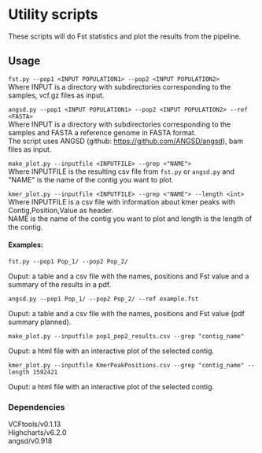 # Utility scripts  
These scripts will do Fst statistics and plot the results from the pipeline.  

## Usage    
`fst.py --pop1 <INPUT POPULATION1> --pop2 <INPUT POPULATION2>`   
Where INPUT is a directory with subdirectories corresponding to the samples, vcf.gz files as input.  

`angsd.py --pop1 <INPUT POPULATION1> --pop2 <INPUT POPULATION2> --ref <FASTA>`  
Where INPUT is a directory with subdirectories corresponding to the samples and FASTA a reference genome in FASTA format.  
The script uses ANGSD (github: https://github.com/ANGSD/angsd), bam files as input.  

`make_plot.py --inputfile <INPUTFILE> --grep <"NAME">`   
Where INPUTFILE is the resulting csv file from `fst.py` or `angsd.py` and "NAME" is the name of the contig you want to plot.  

`kmer_plot.py --inputfile <INPUTFILE> --grep <"NAME"> --length <int>`  
Where INPUTFILE is a csv file with information about kmer peaks with Contig,Position,Value as header.  
NAME is the name of the contig you want to plot and length is the length of the contig.
  
#### Examples:  
`fst.py --pop1 Pop_1/ --pop2 Pop_2/`   

Ouput: a table and a csv file with the names, positions and Fst value and a summary of the results in a pdf.  

`angsd.py --pop1 Pop_1/ --pop2 Pop_2/ --ref example.fst`  

Ouput: a table and a csv file with the names, positions and Fst value (pdf summary planned).

`make_plot.py --inputfile pop1_pop2_results.csv --grep "contig_name"`   

Ouput: a html file with an interactive plot of the selected contig.  

`kmer_plot.py --inputfile KmerPeakPositions.csv --grep "contig_name" --length 1592421`  

Ouput: a html file with an interactive plot of the selected contig.   


### Dependencies  
VCFtools/v0.1.13   
Highcharts/v6.2.0   
angsd/v0.918  

